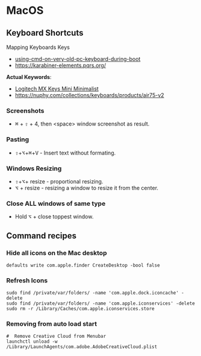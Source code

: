 <!-- menu: MacOS -->
<!-- weight: 80 -->

# MacOS

## Keyboard Shortcuts

Mapping Keyboards Keys
- [using-cmd-on-very-old-pc-keyboard-during-boot](https://apple.stackexchange.com/q/71493/)
- https://karabiner-elements.pqrs.org/

__Actual Keywords__:
- [Logitech MX Keys Mini Minimalist](https://www.amazon.com/dp/B098JPSVKY)
- https://nuphy.com/collections/keyboards/products/air75-v2

### Screenshots

* <kbd>⌘</kbd> + <kbd>⇧</kbd> + 4, then &lt;space&gt; window screenshot as result.

### Pasting

* <kbd>⇧</kbd>+<kbd>⌥</kbd>+<kbd>⌘</kbd>+<kbd>V</kbd> - Insert text without formating.


### Windows Resizing

* <kbd>⇧</kbd>+<kbd>⌥</kbd>+ resize - proportional resizing.
* <kbd>⌥</kbd> + resize - resizing a window to resize it from the center.

### Close ALL windows of same type

* Hold <kbd>⌥</kbd> + close toppest window.


## Command recipes

### Hide all icons on the Mac desktop

```shell
defaults write com.apple.finder CreateDesktop -bool false
```

### Refresh Icons

```shell
sudo find /private/var/folders/ -name 'com.apple.dock.iconcache' -delete
sudo find /private/var/folders/ -name 'com.apple.iconservices' -delete
sudo rm -r /Library/Caches/com.apple.iconservices.store
```

### Removing from auto load start

```shell
#  Remove Creative Cloud from Menubar
launchctl unload -w /Library/LaunchAgents/com.adobe.AdobeCreativeCloud.plist
```
